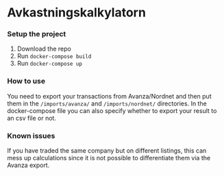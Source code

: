# Avkastningskalkylatorn

### Setup the project
1. Download the repo
2. Run `docker-compose build`
3. Run `docker-compose up`

### How to use
You need to export your transactions from Avanza/Nordnet and then put them in the `/imports/avanza/` and `/imports/nordnet/` directories.
In the docker-compose file you can also specify whether to export your result to an csv file or not.

### Known issues
If you have traded the same company but on different listings, this can mess up calculations since it is not possible to differentiate them via the Avanza export.
